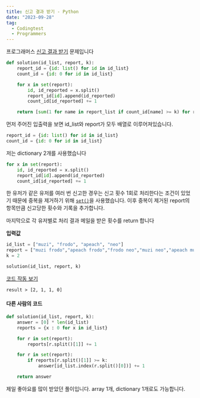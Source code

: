 ```yaml
---
title: 신고 결과 받기 - Python
date: "2023-09-28"
tag:
  - Codingtest
  - Programmers
---
```


프로그래머스 [신고 결과 받기][report] 문제입니다

<!--end-->

```python
def solution(id_list, report, k):
    report_id = {id: list() for id in id_list}
    count_id = {id: 0 for id in id_list}

    for x in set(report):
        id, id_reported = x.split()
        report_id[id].append(id_reported)
        count_id[id_reported] += 1

    return [sum(1 for name in report_list if count_id[name] >= k) for report_list in report_id.values()]
```

먼저 주어진 입출력을 보면 id_list와 report가 모두 배열로 이루어져있습니다.

```python
report_id = {id: list() for id in id_list}
count_id = {id: 0 for id in id_list}
```

저는 dictionary 2개를 사용했습니다

```python
for x in set(report):
    id, id_reported = x.split()
    report_id[id].append(id_reported)
    count_id[id_reported] += 1
```

한 유저가 같은 유저를 여러 번 신고한 경우는 신고 횟수 1회로 처리한다는 조건이 있었기 때문에
중복을 제거하기 위해 [`set()`](https://wikidocs.net/1015)을 사용했습니다.
이후 중복이 제거된 report의 항목만큼 신고당한 횟수와 기록을 추가합니다.

마지막으로 각 유저별로 처리 결과 메일을 받은 횟수를 return 합니다

**입력값**

```python
id_list = ["muzi", "frodo", "apeach", "neo"]
report = ["muzi frodo","apeach frodo","frodo neo","muzi neo","apeach muzi"]
k = 2

solution(id_list, report, k)
```

[코드 작동 보기](https://pythontutor.com/render.html#code=def%20solution%28id_list,%20report,%20k%29%3A%0A%20%20%20%20report_id%20%3D%20%7Bid%3A%20list%28%29%20for%20id%20in%20id_list%7D%0A%20%20%20%20count_id%20%3D%20%7Bid%3A%200%20for%20id%20in%20id_list%7D%0A%20%20%20%20%0A%20%20%20%20for%20x%20in%20set%28report%29%3A%0A%20%20%20%20%20%20%20%20id,%20id_reported%20%3D%20x.split%28%29%0A%20%20%20%20%20%20%20%20report_id%5Bid%5D.append%28id_reported%29%0A%20%20%20%20%20%20%20%20count_id%5Bid_reported%5D%20%2B%3D%201%0A%0A%20%20%20%20return%20%5Bsum%281%20for%20name%20in%20report_list%20if%20count_id%5Bname%5D%20%3E%3D%20k%29%20for%20report_list%20in%20report_id.values%28%29%5D%0A%20%20%20%20%0Asolution%28%5B%22muzi%22,%20%22frodo%22,%20%22apeach%22,%20%22neo%22%5D,%5B%22muzi%20frodo%22,%22apeach%20frodo%22,%22frodo%20neo%22,%22muzi%20neo%22,%22apeach%20muzi%22%5D,%202%29&cumulative=false&curInstr=73&heapPrimitives=nevernest&mode=display&origin=opt-frontend.js&py=3&rawInputLstJSON=%5B%5D&textReferences=false)

```text
result > [2, 1, 1, 0]
```

#### 다른 사람의 코드

```python
def solution(id_list, report, k):
    answer = [0] * len(id_list)
    reports = {x : 0 for x in id_list}

    for r in set(report):
        reports[r.split()[1]] += 1

    for r in set(report):
        if reports[r.split()[1]] >= k:
            answer[id_list.index(r.split()[0])] += 1

    return answer
```

제일 좋아요를 많이 받았던 풀이입니다.
array 1개, dictionary 1개로도 가능합니다.

[report]: https://school.programmers.co.kr/learn/courses/30/lessons/92334
